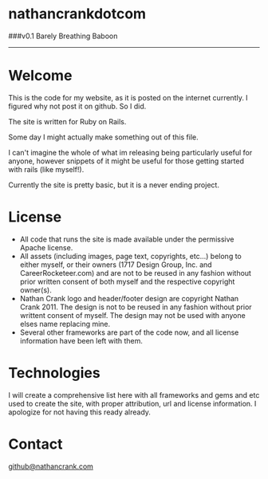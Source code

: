 nathancrankdotcom
=================  
###v0.1 Barely Breathing Baboon  
  
----------------  
  
Welcome
=======  
This is the code for my website, as it is posted on the internet currently. I figured why not post it on github. So I did.  
  
The site is written for Ruby on Rails.
  
Some day I might actually make something out of this file.    
  
I can't imagine the whole of what im releasing being particularly useful for anyone, however snippets of it might be useful for those getting started with rails (like myself!).  
  
Currently the site is pretty basic, but it is a never ending project.
  
License  
========  
- All code that runs the site is made available under the permissive Apache license.   
- All assets (including images, page text, copyrights, etc...) belong to either myself, or their owners (1717 Design Group, Inc. and CareerRocketeer.com) and are not to be reused in any fashion without prior written consent of both myself and the respective copyright owner(s).  
- Nathan Crank logo and header/footer design are copyright Nathan Crank 2011. The design is not to be reused in any fashion without prior writtent consent of myself. The design may not be used with anyone elses name replacing mine.
- Several other frameworks are part of the code now, and all license information have been left with them.

Technologies
============  
I will create a comprehensive list here with all frameworks and gems and etc used to create the site, with proper attribution, url and license information. I apologize for not having this ready already.

Contact  
=======  
github@nathancrank.com